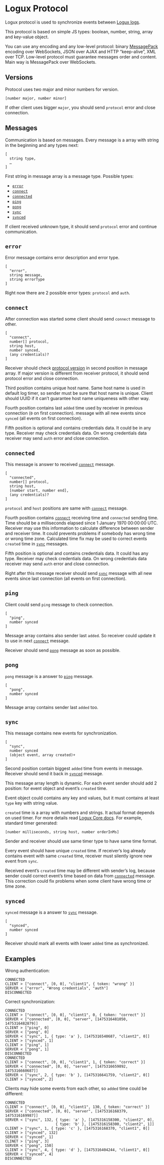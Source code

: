 # Logux Protocol

Logux protocol is used to synchronize events between [Logux logs].

This protocol is based on simple JS types: boolean, number, string, array
and key-value object.

You can use any encoding and any low-level protocol: binary [MessagePack]
encoding over WebSockets, JSON over AJAX and HTTP “keep-alive”, XML over TCP.
Low-level protocol must guarantee messages order and content.
Main way is MessagePack over WebSockets.

[MessagePack]: http://msgpack.org/
[Logux logs]:  https://github.com/logux/logux-core

## Versions

Protocol uses two major and minor numbers for version.

```
[number major, number minor]
```

If other client uses bigger `major`, you should send `protocol` error
and close connection.

## Messages

Communication is based on messages. Every message is a array with string
in the beginning and any types next:

```
[
  string type,
  …
]
```

First string in message array is a message type. Possible types:

* [`error`]
* [`connect`]
* [`connected`]
* [`ping`]
* [`pong`]
* [`sync`]
* [`synced`]

If client received unknown type, it should send `protocol` error
and continue communication.

[`connected`]: #connected
[`connect`]:   #connect
[`synced`]:    #synced
[`error`]:     #error
[`ping`]:      #ping
[`pong`]:      #pong
[`sync`]:      #sync

## `error`

Error message contains error description and error type.

```
[
  "error",
  string message,
  string errorType
]
```

Right now there are 2 possible error types: `protocol` and `auth`.

## `connect`

After connection was started some client should send `connect` message to other.

```
[
  "connect",
  number[] protocol,
  string host,
  number synced,
  (any credentials)?
]
```

Receiver should check [protocol version] in second position in message array.
If major version is different from receiver protocol, it should send protocol
error and close connection.

Third position contains unique host name. Same host name is used in default
log timer, so sender must be sure that host name is unique.
Client should UUID if it can’t guarantee host name uniqueness with other way.

Fourth position contains last `added` time used by receiver
in previous connection (`0` on first connection).
message with all new events since `synced` (all events on first connection).

Fifth position is optional and contains credentials data.
It could be in any type. Receiver may check credentials data.
On wrong credentials data receiver may send `auth` error and close connection.

[protocol version]: #versions

## `connected`

This message is answer to received [`connect`] message.

```
[
  "connected",
  number[] protocol,
  string host,
  [number start, number end],
  (any credentials)?
]
```

`protocol` and `host` positions are same with [`connect`] message.

Fourth position contains [`connect`] receiving time and `connected` sending time.
Time should be a milliseconds elapsed since 1 January 1970 00:00:00 UTC.
Receiver may use this information to calculate difference between sender
and receiver time. It could prevents problems if somebody has wrong time
or wrong time zone. Calculated time fix may be used to correct
events `created` time in [`sync`] messages.

Fifth position is optional and contains credentials data. It could has any type.
Receiver may check credentials data. On wrong credentials data receiver may
send `auth` error and close connection.

Right after this message receiver should send [`sync`] message with all new events
since last connection (all events on first connection).

## `ping`

Client could send `ping` message to check connection.

```
[
  "ping",
  number synced
]
```

Message array contains also sender last `added`. So receiver could update it
to use in next [`connect`] message.

Receiver should send [`pong`] message as soon as possible.

## `pong`

`pong` message is a answer to [`ping`] message.

```
[
  "pong",
  number synced
]
```

Message array contains sender last `added` too.

## `sync`

This message contains new events for synchronization.

```
[
  "sync",
  number synced
  (object event, array created)+
]
```

Second position contain biggest `added` time from events in message.
Receiver should send it back in [`synced`] message.

This message array length is dynamic. For each event sender should add
2 position: for event object and event’s `created` time.

Event object could contains any key and values, but it must contains at least
`type` key with string value.

`created` time is a array with numbers and strings. It actual format depends
on used timer. For more details read [Logux Core docs].
For example, standard timer generated:

```
[number milliseconds, string host, number orderInMs]
```

Sender and receiver should use same timer type to have same time format.

Every event should have unique `created` time. If receiver’s log already
contains event with same `created` time, receiver must silently ignore
new event from `sync`.

Received event’s `created` time may be different with sender’s log,
because sender could correct event’s time based on data from [`connected`]
message. This correction could fix problems when some client have wrong
time or time zone.

[Logux Core docs]: https://github.com/logux/logux-core#created-time

## `synced`

`synced` message is a answer to [`sync`] message.

```
[
  "synced",
  number synced
]
```

Receiver should mark all events with lower `added` time as synchronized.

## Examples

Wrong authentication:

```
CONNECTED
CLIENT > ["connect", [0, 0], "client1", { token: "wrong" }]
SERVER < ["error", "Wrong credentials", "auth"]
DISCONNECTED
```

Correct synchronization:

```
CONNECTED
CLIENT > ["connect", [0, 0], "client1", 0, { token: "correct" }]
SERVER < ["connected", [0, 0], "server", [1475316481050, 1475316482879]]
CLIENT > ["ping", 0]
SERVER < ["pong", 0]
SERVER < ["sync", 1, { type: 'a' }, [1475316540687, "client2", 0]]
CLIENT > ["synced", 1]
CLIENT > ["ping", 1]
SERVER < ["pong", 1]
DISCONNECTED
CONNECTED
CLIENT > ["connect", [0, 0], "client1", 1, { token: "correct" }]
SERVER < ["connected", [0, 0], "server", [1475316659892, 1475316660687]]
SERVER < ["sync", 2, { type: 'b' }, [1475316641759, "client2", 0]]
CLIENT > ["synced", 2]
```

Clients may hide some events from each other,
so `added` time could be different:

```
CONNECTED
CLIENT > ["connect", [0, 0], "client1", 130, { token: "correct" }]
SERVER < ["connected", [0, 0], "server", [1475316168379, 1475316169987]]
SERVER < ["sync", 132, { type: 'a' }, [1475316158300, "client2", 0],
                       { type: 'b' }, [1475316158300, "client2", 1]]
CLIENT > ["sync", 1, { type: 'c' }, [1475316168370, "client1", 0]]
CLIENT > ["synced", 132]
SERVER < ["synced", 1]
CLINET > ["ping", 3]
SERVER < ["pong", 150]
CLIENT > ["sync", 4, { type: 'd' }, [1475316404244, "client1", 0]]
SERVER < ["synced", 4]
DISCONNECTED
```
